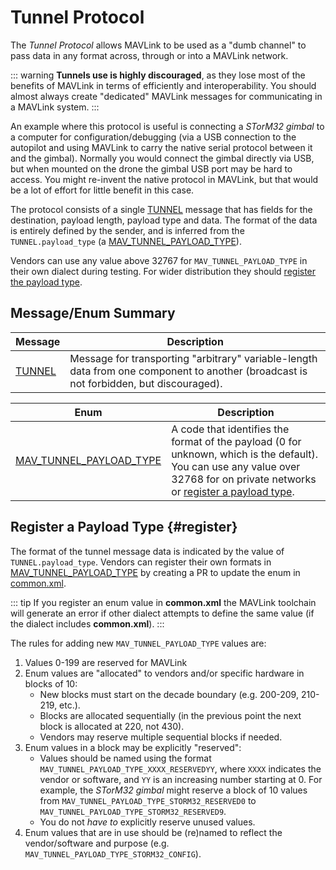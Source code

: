 # Tunnel Protocol

The _Tunnel Protocol_ allows MAVLink to be used as a "dumb channel" to pass data in any format across, through or into a MAVLink network.

::: warning
**Tunnels use is highly discouraged**, as they lose most of the benefits of MAVLink in terms of efficiently and interoperability.
You should almost always create "dedicated" MAVLink messages for communicating in a MAVLink system.
:::

An example where this protocol is useful is connecting a _STorM32 gimbal_ to a computer for configuration/debugging (via a USB connection to the autopilot and using MAVLink to carry the native serial protocol between it and the gimbal).
Normally you would connect the gimbal directly via USB, but when mounted on the drone the gimbal USB port may be hard to access.
You might re-invent the native protocol in MAVLink, but that would be a lot of effort for little benefit in this case.

The protocol consists of a single [TUNNEL](#TUNNEL) message that has fields for the destination, payload length, payload type and data.
The format of the data is entirely defined by the sender, and is inferred from the `TUNNEL.payload_type` (a [MAV_TUNNEL_PAYLOAD_TYPE](#MAV_TUNNEL_PAYLOAD_TYPE)).

Vendors can use any value above 32767 for `MAV_TUNNEL_PAYLOAD_TYPE` in their own dialect during testing.
For wider distribution they should [register the payload type](#register).

## Message/Enum Summary

| Message                                                         | Description                                                                                                                            |
| --------------------------------------------------------------- | -------------------------------------------------------------------------------------------------------------------------------------- |
| <a id="TUNNEL"></a>[TUNNEL](../messages/common.md#TUNNEL) | Message for transporting "arbitrary" variable-length data from one component to another (broadcast is not forbidden, but discouraged). |

| Enum                                                                                                               | Description                                                                                                                                                                               |
| ------------------------------------------------------------------------------------------------------------------ | ----------------------------------------------------------------------------------------------------------------------------------------------------------------------------------------- |
| <a id="MAV_TUNNEL_PAYLOAD_TYPE"></a>[MAV_TUNNEL_PAYLOAD_TYPE](../messages/common.md#MAV_TUNNEL_PAYLOAD_TYPE) | A code that identifies the format of the payload (0 for unknown, which is the default). You can use any value over 32768 for on private networks or [register a payload type](#register). |

## Register a Payload Type {#register}

The format of the tunnel message data is indicated by the value of `TUNNEL.payload_type`.
Vendors can register their own formats in [MAV_TUNNEL_PAYLOAD_TYPE](#MAV_TUNNEL_PAYLOAD_TYPE) by creating a PR to update the enum in [common.xml](https://github.com/mavlink/mavlink/blob/master/message_definitions/v1.0/common.xml).

::: tip
If you register an enum value in **common.xml** the MAVLink toolchain will generate an error if other dialect attempts to define the same value (if the dialect includes **common.xml**).
:::

The rules for adding new `MAV_TUNNEL_PAYLOAD_TYPE` values are:

1. Values 0-199 are reserved for MAVLink
1. Enum values are "allocated" to vendors and/or specific hardware in blocks of 10:
   - New blocks must start on the decade boundary (e.g. 200-209, 210-219, etc.).
   - Blocks are allocated sequentially (in the previous point the next block is allocated at 220, not 430).
   - Vendors may reserve multiple sequential blocks if needed.
1. Enum values in a block may be explicitly "reserved":
   - Values should be named using the format `MAV_TUNNEL_PAYLOAD_TYPE_XXXX_RESERVEDYY`, where `XXXX` indicates the vendor or software, and `YY` is an increasing number starting at 0.
     For example, the _STorM32 gimbal_ might reserve a block of 10 values from `MAV_TUNNEL_PAYLOAD_TYPE_STORM32_RESERVED0` to `MAV_TUNNEL_PAYLOAD_TYPE_STORM32_RESERVED9`.
   - You do not _have to_ explicitly reserve unused values.
1. Enum values that are in use should be (re)named to reflect the vendor/software and purpose (e.g. `MAV_TUNNEL_PAYLOAD_TYPE_STORM32_CONFIG`).
